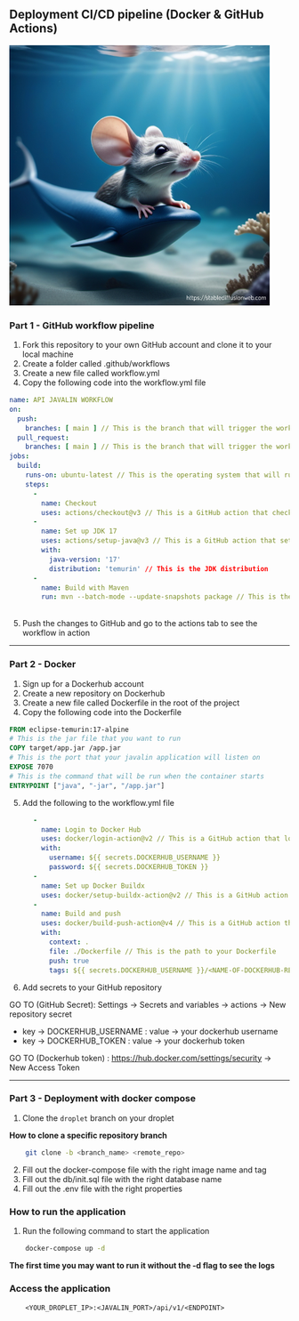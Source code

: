 ## Deployment CI/CD pipeline (Docker & GitHub Actions)


<img src="image.png" height="468" width="468">


### Part 1 - GitHub workflow pipeline

1. Fork this repository to your own GitHub account and clone it to your local machine
2. Create a folder called .github/workflows
3. Create a new file called workflow.yml
4. Copy the following code into the workflow.yml file

```yaml
name: API JAVALIN WORKFLOW
on:
  push:
    branches: [ main ] // This is the branch that will trigger the workflow on a push
  pull_request:
    branches: [ main ] // This is the branch that will trigger the workflow on a pull request
jobs:
  build:
    runs-on: ubuntu-latest // This is the operating system that will run the workflow
    steps:
      -
        name: Checkout
        uses: actions/checkout@v3 // This is a GitHub action that checks out your repository
      -
        name: Set up JDK 17
        uses: actions/setup-java@v3 // This is a GitHub action that sets up the JDK
        with:
          java-version: '17'
          distribution: 'temurin' // This is the JDK distribution
      -
        name: Build with Maven 
        run: mvn --batch-mode --update-snapshots package // This is the command to build the project
        
```

5. Push the changes to GitHub and go to the actions tab to see the workflow in action

***

### Part 2 - Docker

1. Sign up for a Dockerhub account
2. Create a new repository on Dockerhub
3. Create a new file called Dockerfile in the root of the project
4. Copy the following code into the Dockerfile

```dockerfile
FROM eclipse-temurin:17-alpine
# This is the jar file that you want to run
COPY target/app.jar /app.jar
# This is the port that your javalin application will listen on
EXPOSE 7070
# This is the command that will be run when the container starts
ENTRYPOINT ["java", "-jar", "/app.jar"]
```

5.  Add the following to the workflow.yml file

```yaml
      -
        name: Login to Docker Hub
        uses: docker/login-action@v2 // This is a GitHub action that logs you into Dockerhub
        with:
          username: ${{ secrets.DOCKERHUB_USERNAME }} 
          password: ${{ secrets.DOCKERHUB_TOKEN }}
      -
        name: Set up Docker Buildx
        uses: docker/setup-buildx-action@v2 // This is a GitHub action that sets up Docker Buildx
      -
        name: Build and push
        uses: docker/build-push-action@v4 // This is a GitHub action that builds and pushes your Docker image
        with:
          context: .
          file: ./Dockerfile // This is the path to your Dockerfile
          push: true 
          tags: ${{ secrets.DOCKERHUB_USERNAME }}/<NAME-OF-DOCKERHUB-REPOSITORY>:<DOCKER-TAG> // This is the name of your Dockerhub repository and the tag you want to give your image
```

6. Add secrets to your GitHub repository

GO TO (GitHub Secret): Settings -> Secrets and variables -> actions -> New repository secret

- key -> DOCKERHUB_USERNAME : value -> your dockerhub username
- key -> DOCKERHUB_TOKEN : value -> your dockerhub token

GO TO (Dockerhub token) : https://hub.docker.com/settings/security -> New Access Token

***

### Part 3 - Deployment with docker compose

1. Clone the ```droplet``` branch on your droplet

**How to clone a specific repository branch**

```bash
    git clone -b <branch_name> <remote_repo>
```

2. Fill out the docker-compose file with the right image name and tag
3. Fill out the db/init.sql file with the right database name
4. Fill out the .env file with the right properties


### How to run the application

1. Run the following command to start the application

```bash
    docker-compose up -d
```

**The first time you may want to run it without the -d flag to see the logs**


### Access the application

```
    <YOUR_DROPLET_IP>:<JAVALIN_PORT>/api/v1/<ENDPOINT>
```







